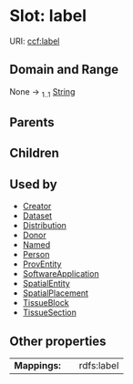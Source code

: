 
# Slot: label



URI: [ccf:label](http://purl.org/ccf/label)


## Domain and Range

None &#8594;  <sub>1..1</sub> [String](types/String.md)

## Parents


## Children


## Used by

 * [Creator](Creator.md)
 * [Dataset](Dataset.md)
 * [Distribution](Distribution.md)
 * [Donor](Donor.md)
 * [Named](Named.md)
 * [Person](Person.md)
 * [ProvEntity](ProvEntity.md)
 * [SoftwareApplication](SoftwareApplication.md)
 * [SpatialEntity](SpatialEntity.md)
 * [SpatialPlacement](SpatialPlacement.md)
 * [TissueBlock](TissueBlock.md)
 * [TissueSection](TissueSection.md)

## Other properties

|  |  |  |
| --- | --- | --- |
| **Mappings:** | | rdfs:label |